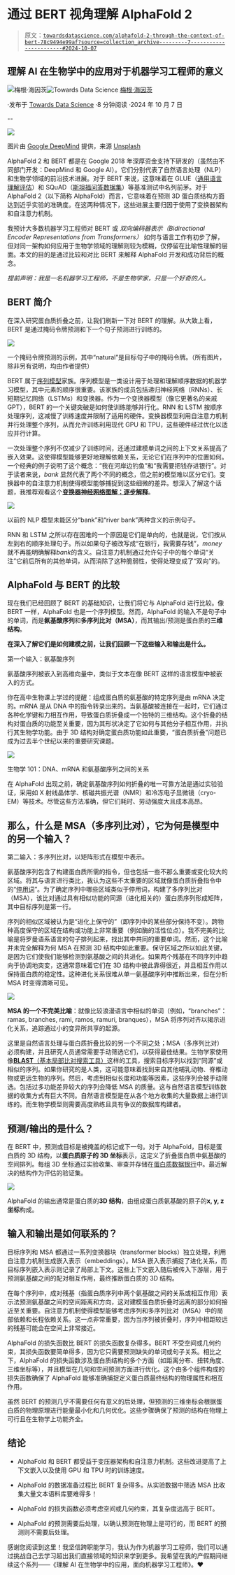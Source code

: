 # 通过 BERT 视角理解 AlphaFold 2

> 原文：[`towardsdatascience.com/alphafold-2-through-the-context-of-bert-78c9494e99af?source=collection_archive---------7-----------------------#2024-10-07`](https://towardsdatascience.com/alphafold-2-through-the-context-of-bert-78c9494e99af?source=collection_archive---------7-----------------------#2024-10-07)

## 理解 AI 在生物学中的应用对于机器学习工程师的意义

[](https://medium.com/@meghanheintz?source=post_page---byline--78c9494e99af--------------------------------)![梅根·海因茨](https://medium.com/@meghanheintz?source=post_page---byline--78c9494e99af--------------------------------)[](https://towardsdatascience.com/?source=post_page---byline--78c9494e99af--------------------------------)![Towards Data Science](https://towardsdatascience.com/?source=post_page---byline--78c9494e99af--------------------------------) [梅根·海因茨](https://medium.com/@meghanheintz?source=post_page---byline--78c9494e99af--------------------------------)

·发布于 [Towards Data Science](https://towardsdatascience.com/?source=post_page---byline--78c9494e99af--------------------------------) ·8 分钟阅读 ·2024 年 10 月 7 日

--

![](img/fbf88e394f77e33b9455ad7ffc4f5357.png)

图片由 [Google DeepMind](https://unsplash.com/@googledeepmind?utm_content=creditCopyText&utm_medium=referral&utm_source=unsplash) 提供，来源 [Unsplash](https://unsplash.com/photos/a-mobile-made-of-green-plants-and-balls-ryxY5haw8xg?utm_content=creditCopyText&utm_medium=referral&utm_source=unsplash)

AlphaFold 2 和 BERT 都是在 Google 2018 年深厚资金支持下研发的（虽然由不同部门开发：DeepMind 和 Google AI）。它们分别代表了自然语言处理（NLP）和生物学领域的前沿技术进展。对于 BERT 来说，这意味着在 GLUE（[通用语言理解评估](https://arxiv.org/pdf/1804.07461.pdf)）和 SQuAD（[斯坦福问答数据集](https://rajpurkar.github.io/SQuAD-explorer/)）等基准测试中名列前茅。对于 AlphaFold 2（以下简称 AlphaFold）而言，它意味着在预测 3D 蛋白质结构方面达到近乎实验的准确度。在这两种情况下，这些进展主要归因于使用了变换器架构和自注意力机制。

我预计大多数机器学习工程师对 BERT 或 *双向编码器表示（Bidirectional Encoder Representations from Transformers）* 如何与语言工作有初步了解，但对同一架构如何应用于生物学领域的理解则较为模糊，仅停留在比喻性理解的层面。本文的目的是通过比较和对比 BERT 来解释 AlphaFold 开发和成功背后的概念。

*提前声明：我是一名机器学习工程师，不是生物学家，只是一个好奇的人。*

## BERT 简介

在深入研究蛋白质折叠之前，让我们刷新一下对 BERT 的理解。从大致上看，BERT 是通过掩码令牌预测和下一个句子预测进行训练的。

![](img/90c43035d6a34cafff2b84e270861813.png)

一个掩码令牌预测的示例，其中“natural”是目标句子中的掩码令牌。（所有图片，除非另有说明，均由作者提供）

BERT 属于[序列模型](https://deeplearningmath.org/sequence-models)家族。序列模型是一类设计用于处理和理解顺序数据的机器学习模型，其中元素的顺序很重要。该家族的成员包括递归神经网络（RNNs）、长短期记忆网络（LSTMs）和变换器。作为一个变换器模型（像它更著名的亲戚 GPT），BERT 的一个关键突破是如何使训练能够并行化。RNN 和 LSTM 按顺序处理序列，这减慢了训练速度并限制了适用的硬件。变换器模型利用自注意力机制并行处理整个序列，从而允许训练利用现代 GPU 和 TPU，这些硬件经过优化以适应并行计算。

一次处理整个序列不仅减少了训练时间，还通过建模单词之间的上下文关系提高了嵌入效果。这使得模型能够更好地理解依赖关系，无论它们在序列中的位置如何。一个经典的例子说明了这个概念：“我在河岸边钓鱼”和“我需要把钱存进银行”。对于读者来说，*bank* 显然代表了两个不同的概念，但之前的模型难以区分它们。变换器中的自注意力机制使得模型能够捕捉到这些细微的差异。想深入了解这个话题，我推荐观看这个[**变换器神经网络图解：逐步解释**](https://www.youtube.com/watch?v=4Bdc55j80l8)。

![](img/8625df233e72b67a5b59830060b56e90.png)

以前的 NLP 模型未能区分“bank”和“river bank”两种含义的示例句子。

RNN 和 LSTM 之所以存在困难的一个原因是它们是单向的，也就是说，它们按从左到右的顺序处理句子。所以如果句子被改写成“在银行，我需要存钱”，*money* 就不再能明确解释*bank*的含义。自注意力机制通过允许句子中的每个单词“关注”它前后所有的其他单词，从而消除了这种脆弱性，使得处理变成了“双向”的。

## AlphaFold 与 BERT 的比较

现在我们已经回顾了 BERT 的基础知识，让我们将它与 AlphaFold 进行比较。像 BERT 一样，AlphaFold 也是一个序列模型。然而，AlphaFold 的输入不是句子中的单词，而是**氨基酸序列**和**多序列比对（MSA）**，而其输出/预测是蛋白质的**三维结构**。

**在深入了解它们是如何建模之前，让我们回顾一下这些输入和输出是什么。**

第一个输入：氨基酸序列

氨基酸序列被嵌入到高维向量中，类似于文本在像 BERT 这样的语言模型中被嵌入的方式。

你在高中生物课上学过的提醒：组成蛋白质的氨基酸的特定序列是由 mRNA 决定的。mRNA 是从 DNA 中的指令转录出来的。当氨基酸被连接在一起时，它们通过各种化学键和力相互作用，导致蛋白质折叠成一个独特的三维结构。这个折叠的结构对蛋白质的功能至关重要，因为其形状决定了它如何与其他分子相互作用，并执行其生物学功能。由于 3D 结构对确定蛋白质功能如此重要，“蛋白质折叠”问题已成为过去半个世纪以来的重要研究课题。

![](img/1d9a2953dd70185f1383f4f4d9fc0851.png)

生物学 101：DNA、mRNA 和氨基酸序列之间的关系

在 AlphaFold 出现之前，确定氨基酸序列如何折叠的唯一可靠方法是通过实验验证，采用如 X 射线晶体学、核磁共振光谱（NMR）和冷冻电子显微镜（cryo-EM）等技术。尽管这些方法准确，但它们耗时、劳动强度大且成本高昂。

## **那么，什么是 MSA（多序列比对），它为何是模型中的另一个输入？**

第二输入：多序列比对，以矩阵形式在模型中表示。

氨基酸序列包含了构建蛋白质所需的指令，但也包括一些不那么重要或变化较大的区域。将其与语言进行类比，我认为这些不太重要的区域就像蛋白质折叠指令中的“[停用词](https://en.wikipedia.org/wiki/Stop_word)”。为了确定序列中哪些区域类似于停用词，构建了多序列比对（MSA），该比对通过具有相似功能的同源（进化相关的）蛋白质序列形成矩阵，其中目标序列是第一行。

序列的相似区域被认为是“进化上保守的”（即序列中的某些部分保持不变）。跨物种高度保守的区域在结构或功能上非常重要（例如酶的活性位点）。我不完美的比喻是将罗曼语系语言的句子排列起来，找出其中共同的重要单词。然而，这个比喻并未完全解释为何 MSA 在预测 3D 结构中如此重要。保守区域之所以如此关键，是因为它们使我们能够检测到氨基酸之间的共进化。如果两个残基在不同序列中趋向于协调地突变，这通常意味着它们在 3D 结构中彼此靠得很近，并且相互作用以保持蛋白质的稳定性。这种进化关系很难从单一氨基酸序列中推断出来，但在分析 MSA 时变得清晰可见。

![](img/0a89d6b82b7395b69ffbd7315e89ccd2.png)

**MSA 的一个不完美比喻**：就像比较浪漫语言中相似的单词（例如，“branches”：ramas, branches, rami, ramos, ramuri, branques），MSA 将序列对齐以揭示进化关系，追踪通过小的变异所共享的起源。

这里是自然语言处理与蛋白质折叠比较的另一个不同之处；MSA（多序列比对）必须构建，并且研究人员通常需要手动筛选它们，以获得最佳结果。生物学家使用像[**BLAST**（基本局部比对搜索工具）](https://blast.ncbi.nlm.nih.gov/Blast.cgi)这样的工具，搜索目标序列以找到“同源”或相似的序列。如果你研究的是人类，这可能意味着找到来自其他哺乳动物、脊椎动物或更远生物的序列。然后，考虑到相似长度和功能等因素，这些序列会被手动筛选。包括过多功能差异较大的序列会降低 MSA 的质量。这与自然语言模型训练数据的收集方式有巨大不同。自然语言模型是在从各个地方收集的大量数据上进行训练的。而生物学模型则需要高度熟练且具有争议的数据库构建者。

## **预测/输出的是什么？**

在 BERT 中，预测或目标是被掩盖的标记或下一句。对于 AlphaFold，目标是蛋白质的 3D 结构，以**蛋白质原子的 3D 坐标**表示，这定义了折叠蛋白质中氨基酸的空间排列。每组 3D 坐标通过实验收集、审查并存储在[蛋白质数据银行](https://en.wikipedia.org/wiki/Protein_Data_Bank)中。最近解决的结构作为评估的验证集。

![](img/d28e5afd40cfc86fab052519264a2c43.png)

AlphaFold 的输出通常是蛋白质的**3D 结构**，由组成蛋白质氨基酸的原子的**x, y, z 坐标**构成。

## **输入和输出是如何联系的？**

目标序列和 MSA 都通过一系列变换器块（transformer blocks）独立处理，利用自注意力机制生成嵌入表示（embeddings）。MSA 嵌入表示捕捉了进化关系，而目标序列嵌入表示则记录了局部上下文。这些上下文嵌入随后被传入下游层，用于预测氨基酸之间的配对相互作用，最终推断蛋白质的 3D 结构。

在每个序列中，成对残基（指蛋白质序列中两个氨基酸之间的关系或相互作用）表示法预测氨基酸之间的空间距离和方向，这对建模蛋白质折叠时远离的部分如何接近至关重要。自注意力机制使得模型能够考虑序列和多序列比对（MSA）中的局部依赖和长程依赖关系。这一点非常重要，因为当序列被折叠时，序列中相距较远的残基可能会在空间上非常接近。

AlphaFold 的损失函数比 BERT 的损失函数复杂得多。BERT 不受空间或几何约束，其损失函数要简单得多，因为它只需要预测缺失的单词或句子关系。相比之下，AlphaFold 的损失函数涉及蛋白质结构的多个方面（如距离分布、扭转角度、三维坐标等），并且模型在几何和空间预测方面进行优化。这个由多个组件构成的损失函数确保了 AlphaFold 能够准确捕捉定义蛋白质最终结构的物理属性和相互作用。

虽然 BERT 的预测几乎不需要任何有意义的后处理，但预测的三维坐标会根据蛋白质的物理原理进行能量最小化和几何优化。这些步骤确保了预测的结构在物理上可行且在生物学上功能齐全。

## **结论**

+   AlphaFold 和 BERT 都受益于变压器架构和自注意力机制。这些改进提高了上下文嵌入以及使用 GPU 和 TPU 时的训练速度。

+   AlphaFold 的数据准备过程比 BERT 复杂得多。从实验数据中筛选 MSA 比收集大量文本语料库要难得多！

+   AlphaFold 的损失函数必须考虑空间或几何约束，其复杂度远高于 BERT。

+   AlphaFold 的预测需要后处理，以确认预测在物理上是可行的，而 BERT 的预测则不需要后处理。

感谢您阅读到这里！我坚信跨职能学习，我认为作为机器学习工程师，我们可以通过挑战自己去学习超出我们直接领域的知识来学到更多。我希望在我的产假期间继续这个系列——《理解 AI 在生物学中的应用，面向机器学习工程师》。❤
